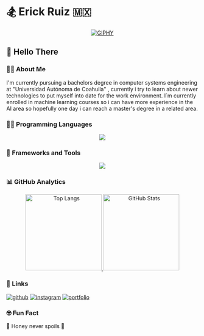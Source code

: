 # 🏂 Erick Ruiz 🇲🇽
<div align="center">
  <a href="https://giphy.com/gifs/gptv-code-coding-hacking-jTNG3RF6EwbkpD4LZx">
    <img src="https://media.giphy.com/media/jTNG3RF6EwbkpD4LZx/giphy.gif" alt="GIPHY">
  </a>
</div>

## 👋 Hello There

### 🤷🏼 About Me
I'm currently pursuing a bachelors degree in computer systems engineering at "Universidad Autónoma de Coahuila" , currently i try to learn about newer technologies to put myself into date for the work environment. I´m currently enrolled in machine learning courses so i can have more experience in the AI area so hopefully one day i can reach a master's degree in a related area.

### 👨‍💻 Programming Languages

<p align="center">
  <a href="https://skillicons.dev">
    <img src="https://skillicons.dev/icons?i=python,javascript,java,ruby,swift&theme=light" />
  </a>
</p>

### 🧰 Frameworks and Tools
<p align="center">
  <a href="https://skillicons.dev">
    <img src="https://skillicons.dev/icons?i=git,astro,react,typescript,tensorflow,bun,nodejs,html,css,tailwind,mysql,rails,markdown,linux,windows,vscode&theme=light&perline=8" />
  </a>
</p>

### 📊 GitHub Analytics
<div align="center">
  <a href="https://github.com/ErickRz21/github-readme-stats">
    <img src="https://github-readme-stats.vercel.app/api/top-langs/?username=ErickRz21&layout=donut&show_icons=true&theme=radical" alt="Top Langs" style="height: 200px;">
  </a>
  <img src="https://github-readme-stats.vercel.app/api?username=ErickRz21&show_icons=true&theme=radical" alt="GitHub Stats" style="height: 200px;">
</div>

### 🔗 Links
[![github](https://img.shields.io/badge/GitHub-000000?style=for-the-badge&logo=GitHub&logoColor=white)](https://github.com/ErickRz21)
[![instagram](https://img.shields.io/badge/Instagram-message?style=for-the-badge&logo=Instagram&logoColor=white&color=%235851DB)](https://www.instagram.com/ericks_ruiz/)
[![portfolio](https://img.shields.io/badge/portfolio-red?style=for-the-badge&logoColor=white&color=E02947)](https://erickrz21.github.io)

### 🤓 Fun Fact
🐝 Honey never spoils 🍯

<!--
**ErickRz21/ErickRz21** is a ✨ _special_ ✨ repository because its `README.md` (this file) appears on your GitHub profile.

Here are some ideas to get you started:

- 🔭 I’m currently working on ...
- 🌱 I’m currently learning ...
- 👯 I’m looking to collaborate on ...
- 🤔 I’m looking for help with ...
- 💬 Ask me about ...
- 📫 How to reach me: ...
- 😄 Pronouns: ...
- ⚡ Fun fact: ...
-->
